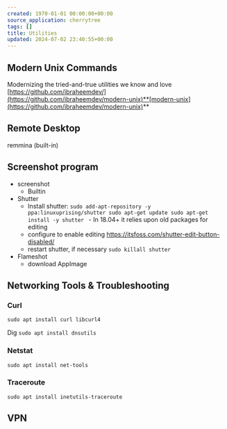 ```yaml
---
created: 1970-01-01 00:00:00+00:00
source_application: cherrytree
tags: []
title: Utilities
updated: 2024-07-02 23:40:55+00:00
---
```



## Modern Unix Commands
Modernizing the tried-and-true utilities we know and love
[https://github.com/ibraheemdev/](https://github.com/ibraheemdev/modern-unix)**[modern-unix](https://github.com/ibraheemdev/modern-unix)**



## Remote Desktop 
remmina  (built-in)


## Screenshot program
- screenshot
   - Builtin
- Shutter
   - Install shutter:
`sudo add-apt-repository -y ppa:linuxuprising/shutter
sudo apt-get update
sudo apt-get install -y shutter
`   - In 18.04+ it relies upon old packages for editing
   - configure to enable editing <https://itsfoss.com/shutter-edit-button-disabled/>
   - restart shutter, if necessary `sudo killall shutter`
- Flameshot
   - download AppImage

## Networking Tools & Troubleshooting
### Curl
`sudo apt install curl libcurl4`

Dig 
`sudo apt install dnsutils`

### Netstat
`sudo apt install net-tools`

### Traceroute
`sudo apt install inetutils-traceroute`

## VPN